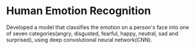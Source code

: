 # Human Emotion Recognition
Developed a model that classifies the emotion on a person's face into one of seven categories(angry, disgusted, fearful, happy, neutral, sad and surprised), using deep convolutional neural network(CNN).
